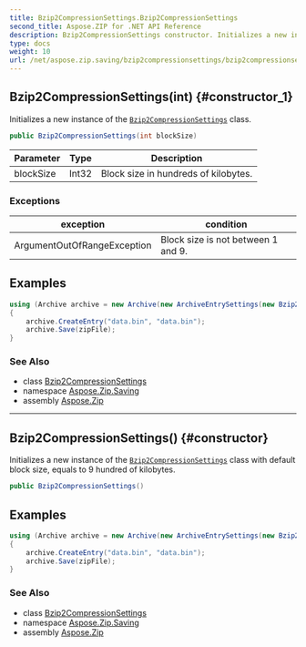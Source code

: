 ```yaml
---
title: Bzip2CompressionSettings.Bzip2CompressionSettings
second_title: Aspose.ZIP for .NET API Reference
description: Bzip2CompressionSettings constructor. Initializes a new instance of the Bzip2CompressionSettings class
type: docs
weight: 10
url: /net/aspose.zip.saving/bzip2compressionsettings/bzip2compressionsettings/
---
```

## Bzip2CompressionSettings(int) {#constructor_1}

Initializes a new instance of the [`Bzip2CompressionSettings`](../) class.

```csharp
public Bzip2CompressionSettings(int blockSize)
```

| Parameter | Type | Description |
| --- | --- | --- |
| blockSize | Int32 | Block size in hundreds of kilobytes. |

### Exceptions

| exception | condition |
| --- | --- |
| ArgumentOutOfRangeException | Block size is not between 1 and 9. |

## Examples

```csharp
using (Archive archive = new Archive(new ArchiveEntrySettings(new Bzip2CompressionSettings(1))))
{
    archive.CreateEntry("data.bin", "data.bin");
    archive.Save(zipFile);
}
```

### See Also

* class [Bzip2CompressionSettings](../)
* namespace [Aspose.Zip.Saving](../../bzip2compressionsettings/)
* assembly [Aspose.Zip](../../../)

---

## Bzip2CompressionSettings() {#constructor}

Initializes a new instance of the [`Bzip2CompressionSettings`](../) class with default block size, equals to 9 hundred of kilobytes.

```csharp
public Bzip2CompressionSettings()
```

## Examples

```csharp
using (Archive archive = new Archive(new ArchiveEntrySettings(new Bzip2CompressionSettings())))
{
    archive.CreateEntry("data.bin", "data.bin");
    archive.Save(zipFile);
}
```

### See Also

* class [Bzip2CompressionSettings](../)
* namespace [Aspose.Zip.Saving](../../bzip2compressionsettings/)
* assembly [Aspose.Zip](../../../)


